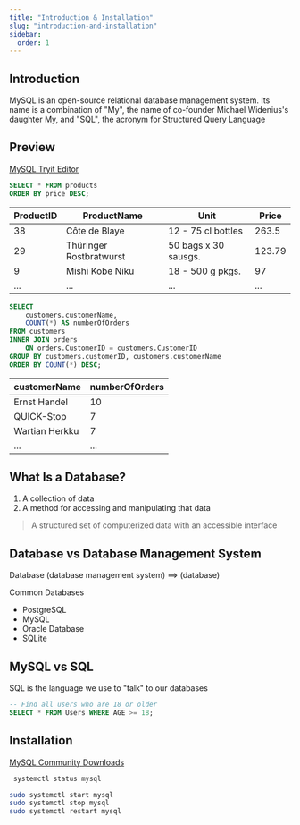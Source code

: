 ```yaml
---
title: "Introduction & Installation"
slug: "introduction-and-installation"
sidebar:
  order: 1
---
```


## Introduction

MySQL is an open-source relational database management system. Its name is a combination of "My", the name of co-founder Michael Widenius's daughter My, and "SQL", the acronym for Structured Query Language

## Preview

[MySQL Tryit Editor](https://www.w3schools.com/sql/trysql.asp?filename=trysql_op_or)

```sql
SELECT * FROM products
ORDER BY price DESC;
```

| ProductID | ProductName             | Unit                 | Price  |
| --------- | ----------------------- | -------------------- | ------ |
| 38        | Côte de Blaye           | 12 - 75 cl bottles   | 263.5  |
| 29        | Thüringer Rostbratwurst | 50 bags x 30 sausgs. | 123.79 |
| 9         | Mishi Kobe Niku         | 18 - 500 g pkgs.     | 97     |
| ...       | ...                     | ...                  | ...    |

```sql
SELECT
    customers.customerName,
    COUNT(*) AS numberOfOrders
FROM customers
INNER JOIN orders
    ON orders.CustomerID = customers.CustomerID
GROUP BY customers.customerID, customers.customerName
ORDER BY COUNT(*) DESC;
```

| customerName   | numberOfOrders |
| -------------- | -------------- |
| Ernst Handel   | 10             |
| QUICK-Stop     | 7              |
| Wartian Herkku | 7              |
| ...            | ...            |

## What Is a Database?

1. A collection of data
2. A method for accessing and manipulating that data

> A structured set of computerized data with an accessible interface

## Database vs Database Management System

Database (database management system) ==> (database)

Common Databases

- PostgreSQL
- MySQL
- Oracle Database
- SQLite

## MySQL vs SQL

SQL is the language we use to "talk" to our databases

```sql
-- Find all users who are 18 or older
SELECT * FROM Users WHERE AGE >= 18;
```

## Installation

[MySQL Community Downloads](https://dev.mysql.com/downloads/)

```bash
 systemctl status mysql
```

```bash
sudo systemctl start mysql
sudo systemctl stop mysql
sudo systemctl restart mysql
```
